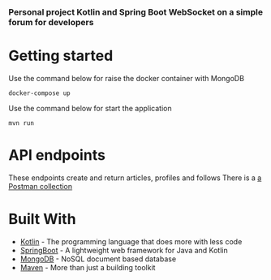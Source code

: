  ### Personal project Kotlin and Spring Boot WebSocket on a simple forum for developers
 
 # Getting started
 
Use the command below for raise the docker container with MongoDB

```
docker-compose up
```

Use the command below for start the application

```
mvn run
```

# API endpoints

These endpoints create and return articles, profiles and follows
There is a [a Postman collection](https://github.com/kaiquepill/forum_service/blob/master/Forum%20service.postman_collection.json)

# Built With

* [Kotlin](https://kotlinlang.org/) - The programming language that does more with less code
* [SpringBoot](https://spring.io/projects/spring-boot/) - A lightweight web framework for Java and Kotlin
* [MongoDB](https://www.mongodb.com/) - NoSQL document based database
* [Maven](https://gradle.org/) - More than just a building toolkit

